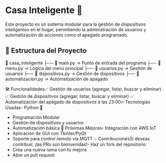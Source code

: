# Casa Inteligente 🚀

Este proyecto es un sistema modular para la gestión de dispositivos inteligentes en el hogar, permitiendo la administración de usuarios y automatización de acciones como el apagado programado.

## 📂 Estructura del Proyecto

📂 casa_inteligente
├── 📄 main.py → Punto de entrada del programa
├── 📄 menu.py → Lógica del menú principal
├── 📄 usuarios.py → Gestión de usuarios
├── 📄 dispositivos.py → Gestión de dispositivos
├── 📄 automatizacion.py → Automatización de apagado

🛠️ Funcionalidades✅ Gestión de usuarios (agregar, listar, buscar y eliminar)
✅ Gestión de dispositivos (agregar, listar, buscar y eliminar)
✅ Automatización del apagado de dispositivos a las 23:00🔥 Tecnologías Usadas- Python 🐍
- Programación Modular
- Gestión de dispositivos y usuarios
- Automatización básica
📌 Próximas Mejoras- Integración con AWS IoT
- Aplicación de GUI con Tkinter/PyQt
- Soporte para control remoto vía MQTT
💡 ContribucionesSi deseas contribuir, ¡las PRs son bienvenidas!- Haz un fork del repositorio
- Crea una nueva rama con tu mejora
- Abre un pull request


